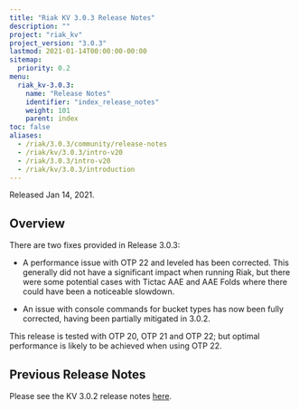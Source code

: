 ```yaml
---
title: "Riak KV 3.0.3 Release Notes"
description: ""
project: "riak_kv"
project_version: "3.0.3"
lastmod: 2021-01-14T00:00:00-00:00
sitemap:
  priority: 0.2
menu:
  riak_kv-3.0.3:
    name: "Release Notes"
    identifier: "index_release_notes"
    weight: 101
    parent: index
toc: false
aliases:
  - /riak/3.0.3/community/release-notes
  - /riak/kv/3.0.3/intro-v20
  - /riak/3.0.3/intro-v20
  - /riak/kv/3.0.3/introduction
---
```


Released Jan 14, 2021.

## Overview

There are two fixes provided in Release 3.0.3:

* A performance issue with OTP 22 and leveled has been corrected. This generally did not have a significant impact when running Riak, but there were some potential cases with Tictac AAE and AAE Folds where there could have been a noticeable slowdown.

* An issue with console commands for bucket types has now been fully corrected, having been partially mitigated in 3.0.2.

This release is tested with OTP 20, OTP 21 and OTP 22; but optimal performance is likely to be achieved when using OTP 22.

## Previous Release Notes

Please see the KV 3.0.2 release notes [here]({{<baseurl>}}riak/kv/3.0.2/release-notes/).

